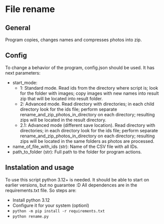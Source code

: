 # File rename

## General
Program copies, changes names and compresses photos into zip. 

## Config
To change a behavior of the program, config.json should be used. It has next parameters:
- start_mode:
    - 1: Standard mode. Read ids from the directory where script is; look for the folder with images; copy images with new names into result zip that will be located into result folder.
    - 2: Advanced mode. Read directory with directories; in each child directory look for the ids file; perform separate rename_and_zip_photos_in_directory on each directory; resulting zips will be located in the result directory.
    - 2.1: Advanced mode (different save location). Read directory with directories; in each directory look for the ids file; perform separate rename_and_zip_photos_in_directory on each directory; resulting zips will be located in the same folders as photos are processed.  
- name_of_file_with_ids (str): Name of the CSV file with all IDs.
- path_to_folder (str): Full path to the folder for program actions.

## Instalation and usage
To use this script python 3.12+ is needed. It should be able to start on earlier versions, but no guarantee :D
All dependences are in the requirements.txt file.
So steps are:
- Install python 3.12
- Configure it for your system (optionl)
- `python -m pip install -r requirements.txt`
- `python rename.py`

<!-- WILL BE IMPLIMENTED IN THE NEAR FUTURE -->
<!-- If you are on windows machine, rename.exe could be used. -->
